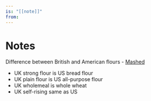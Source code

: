 ```yaml
---
is: "[[note]]"
from: 
---
```


# Notes

Difference between British and American flours - [Mashed](https://www.mashed.com/415247/what-is-strong-flour-and-is-it-different-from-bread-flour/)
- UK strong flour is US bread flour
- UK plain flour is US all-purpose flour
- UK wholemeal is whole wheat
- UK self-rising same as US